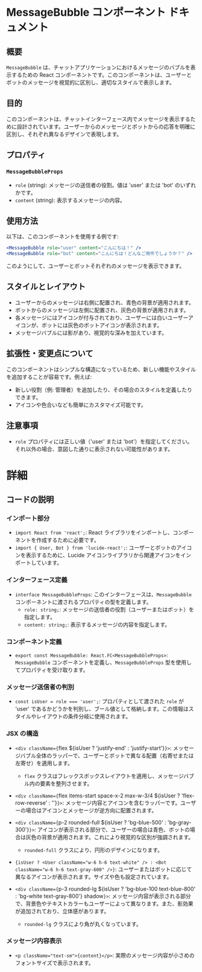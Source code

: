 # MessageBubble コンポーネント ドキュメント

## 概要
`MessageBubble` は、チャットアプリケーションにおけるメッセージのバブルを表示するための React コンポーネントです。このコンポーネントは、ユーザーとボットのメッセージを視覚的に区別し、適切なスタイルで表示します。

## 目的
このコンポーネントは、チャットインターフェース内でメッセージを表示するために設計されています。ユーザーからのメッセージとボットからの応答を明確に区別し、それぞれ異なるデザインで表現します。

## プロパティ
### `MessageBubbleProps`
- `role` (string): メッセージの送信者の役割。値は 'user' または 'bot' のいずれかです。
- `content` (string): 表示するメッセージの内容。

## 使用方法
以下は、このコンポーネントを使用する例です:
```jsx
<MessageBubble role="user" content="こんにちは！" />
<MessageBubble role="bot" content="こんにちは！どんなご用件でしょうか？" />
```
このようにして、ユーザーとボットそれぞれのメッセージを表示できます。

## スタイルとレイアウト
- ユーザーからのメッセージは右側に配置され、青色の背景が適用されます。
- ボットからのメッセージは左側に配置され、灰色の背景が適用されます。
- 各メッセージにはアイコンが付与されており、ユーザーには白いユーザーアイコンが、ボットには灰色のボットアイコンが表示されます。
- メッセージバブルには影があり、視覚的な深みを加えています。

## 拡張性・変更点について
このコンポーネントはシンプルな構造になっているため、新しい機能やスタイルを追加することが容易です。例えば:
- 新しい役割（例: 管理者）を追加したり、その場合のスタイルを定義したりできます。
- アイコンや色合いなども簡単にカスタマイズ可能です。 

## 注意事項
- `role` プロパティには正しい値（'user' または 'bot'）を指定してください。それ以外の場合、意図した通りに表示されない可能性があります。
# 詳細
## コードの説明

### インポート部分
- `import React from 'react';`: React ライブラリをインポートし、コンポーネントを作成するために必要です。
- `import { User, Bot } from 'lucide-react';`: ユーザーとボットのアイコンを表示するために、Lucide アイコンライブラリから関連アイコンをインポートしています。

### インターフェース定義
- `interface MessageBubbleProps`: このインターフェースは、`MessageBubble` コンポーネントに渡されるプロパティの型を定義します。
  - `role: string;`: メッセージの送信者の役割（ユーザーまたはボット）を指定します。
  - `content: string;`: 表示するメッセージの内容を指定します。

### コンポーネント定義
- `export const MessageBubble: React.FC<MessageBubbleProps>`: `MessageBubble` コンポーネントを定義し、`MessageBubbleProps` 型を使用してプロパティを受け取ります。

### メッセージ送信者の判別
- `const isUser = role === 'user';`: プロパティとして渡された `role` が 'user' であるかどうかを判別し、ブール値として格納します。この情報はスタイルやレイアウトの条件分岐に使用されます。

### JSX の構造
- `<div className={`flex ${isUser ? 'justify-end' : 'justify-start'}`}>`: メッセージバブル全体のラッパーで、ユーザーとボットで異なる配置（右寄せまたは左寄せ）を適用します。
  - `flex` クラスはフレックスボックスレイアウトを適用し、メッセージバブル内の要素を整列させます。

- `<div className={`flex items-start space-x-2 max-w-3/4 ${isUser ? 'flex-row-reverse' : ''}`}>`: メッセージ内容とアイコンを含むラッパーです。ユーザーの場合はアイコンとメッセージが逆方向に配置されます。

- `<div className={`p-2 rounded-full ${isUser ? 'bg-blue-500' : 'bg-gray-300'}`}>`: アイコンが表示される部分で、ユーザーの場合は青色、ボットの場合は灰色の背景が適用されます。これにより視覚的な区別が強調されます。
  - `rounded-full` クラスにより、円形のデザインになります。

- `{isUser ? <User className="w-6 h-6 text-white" /> : <Bot className="w-6 h-6 text-gray-600" />}`: ユーザーまたはボットに応じて異なるアイコンが表示されます。サイズや色も設定されています。

- `<div className={`p-3 rounded-lg ${isUser ? 'bg-blue-100 text-blue-800' : 'bg-white text-gray-800'} shadow`}>`: メッセージ内容が表示される部分で、背景色やテキストカラーもユーザーによって異なります。また、影効果が追加されており、立体感があります。 
  - `rounded-lg` クラスにより角が丸くなっています。

### メッセージ内容表示
- `<p className="text-sm">{content}</p>`: 実際のメッセージ内容が小さめのフォントサイズで表示されます。